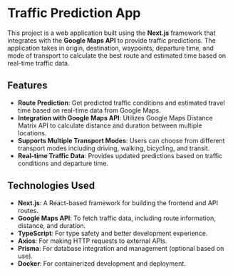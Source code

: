 # Traffic Prediction App

This project is a web application built using the **Next.js** framework that integrates with the **Google Maps API** to provide traffic predictions. The application takes in origin, destination, waypoints, departure time, and mode of transport to calculate the best route and estimated time based on real-time traffic data.

## Features

- **Route Prediction**: Get predicted traffic conditions and estimated travel time based on real-time data from Google Maps.
- **Integration with Google Maps API**: Utilizes Google Maps Distance Matrix API to calculate distance and duration between multiple locations.
- **Supports Multiple Transport Modes**: Users can choose from different transport modes including driving, walking, bicycling, and transit.
- **Real-time Traffic Data**: Provides updated predictions based on traffic conditions and departure time.

## Technologies Used

- **Next.js**: A React-based framework for building the frontend and API routes.
- **Google Maps API**: To fetch traffic data, including route information, distance, and duration.
- **TypeScript**: For type safety and better development experience.
- **Axios**: For making HTTP requests to external APIs.
- **Prisma**: For database integration and management (optional based on use).
- **Docker**: For containerized development and deployment.